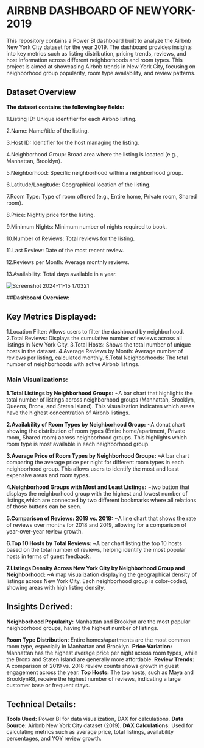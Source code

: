 # **AIRBNB DASHBOARD OF NEWYORK-2019**

This repository contains a Power BI dashboard built to analyze the Airbnb New York City dataset for the year 2019. The dashboard provides insights into key metrics such as listing distribution, pricing trends, reviews, and host information across different neighborhoods and room types. This project is aimed at showcasing Airbnb trends in New York City, focusing on neighborhood group popularity, room type availability, and review patterns.

## Dataset Overview
**The dataset contains the following key fields:**

1.Listing ID: Unique identifier for each Airbnb listing. 

2.Name: Name/title of the listing.

3.Host ID: Identifier for the host managing the listing.

4.Neighborhood Group: Broad area where the listing is located (e.g., Manhattan, Brooklyn).

5.Neighborhood: Specific neighborhood within a neighborhood group.

6.Latitude/Longitude: Geographical location of the listing.

7.Room Type: Type of room offered (e.g., Entire home, Private room, Shared room).

8.Price: Nightly price for the listing.

9.Minimum Nights: Minimum number of nights required to book.

10.Number of Reviews: Total reviews for the listing.

11.Last Review: Date of the most recent review.

12.Reviews per Month: Average monthly reviews.

13.Availability: Total days available in a year.

![Screenshot 2024-11-15 170321](https://github.com/user-attachments/assets/0d557974-c656-4a09-aac2-3eae00fe6599)



##**Dashboard Overview:**

## Key Metrics Displayed:

1.Location Filter: Allows users to filter the dashboard by neighborhood.
2.Total Reviews: Displays the cumulative number of reviews across all listings in New York City.
3.Total Hosts: Shows the total number of unique hosts in the dataset.
4.Average Reviews by Month: Average number of reviews per listing, calculated monthly.
5.Total Neighborhoods: The total number of neighborhoods with active Airbnb listings.

### Main Visualizations:

**1.Total Listings by Neighborhood Groups:**
~A bar chart that highlights the total number of listings across neighborhood groups (Manhattan, Brooklyn, Queens, Bronx, and Staten Island). This visualization indicates which areas have the highest concentration of Airbnb listings.

**2.Availability of Room Types by Neighborhood Group:**
~A donut chart showing the distribution of room types (Entire home/apartment, Private room, Shared room) across neighborhood groups. This highlights which room type is most available in each neighborhood group.

**3.Average Price of Room Types by Neighborhood Groups:**
~A bar chart comparing the average price per night for different room types in each neighborhood group. This allows users to identify the most and least expensive areas and room types.

**4.Neighborhood Groups with Most and Least Listings:**
~two button that displays the neighborhood group with the highest and lowest number of listings,which are connected by two different bookmarks where all relations of those buttons can be seen.

**5.Comparison of Reviews: 2019 vs. 2018:**
~A line chart that shows the rate of reviews over months for 2018 and 2019, allowing for a comparison of year-over-year review growth.

**6.Top 10 Hosts by Total Reviews:**
~A bar chart listing the top 10 hosts based on the total number of reviews, helping identify the most popular hosts in terms of guest feedback.

**7.Listings Density Across New York City by Neighborhood Group and Neighborhood:**
~A map visualization displaying the geographical density of listings across New York City. Each neighborhood group is color-coded, showing areas with high listing density.

## Insights Derived:
**Neighborhood Popularity:** Manhattan and Brooklyn are the most popular neighborhood groups, having the highest number of listings.

**Room Type Distribution:** Entire homes/apartments are the most common room type, especially in Manhattan and Brooklyn.
**Price Variation:** Manhattan has the highest average price per night across room types, while the Bronx and Staten Island are generally more affordable.
**Review Trends:** A comparison of 2019 vs. 2018 review counts shows growth in guest engagement across the year.
**Top Hosts:** The top hosts, such as Maya and BrooklynR8, receive the highest number of reviews, indicating a large customer base or frequent stays.

## Technical Details:
**Tools Used:** Power BI for data visualization, DAX for calculations.
**Data Source:** Airbnb New York City dataset (2019).
**DAX Calculations:** Used for calculating metrics such as average price, total listings, availability percentages, and YOY review growth.

